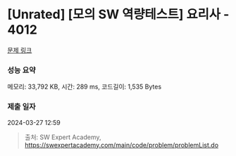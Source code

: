 # [Unrated] [모의 SW 역량테스트] 요리사 - 4012 

[문제 링크](https://swexpertacademy.com/main/code/problem/problemDetail.do?contestProbId=AWIeUtVakTMDFAVH) 

### 성능 요약

메모리: 33,792 KB, 시간: 289 ms, 코드길이: 1,535 Bytes

### 제출 일자

2024-03-27 12:59



> 출처: SW Expert Academy, https://swexpertacademy.com/main/code/problem/problemList.do